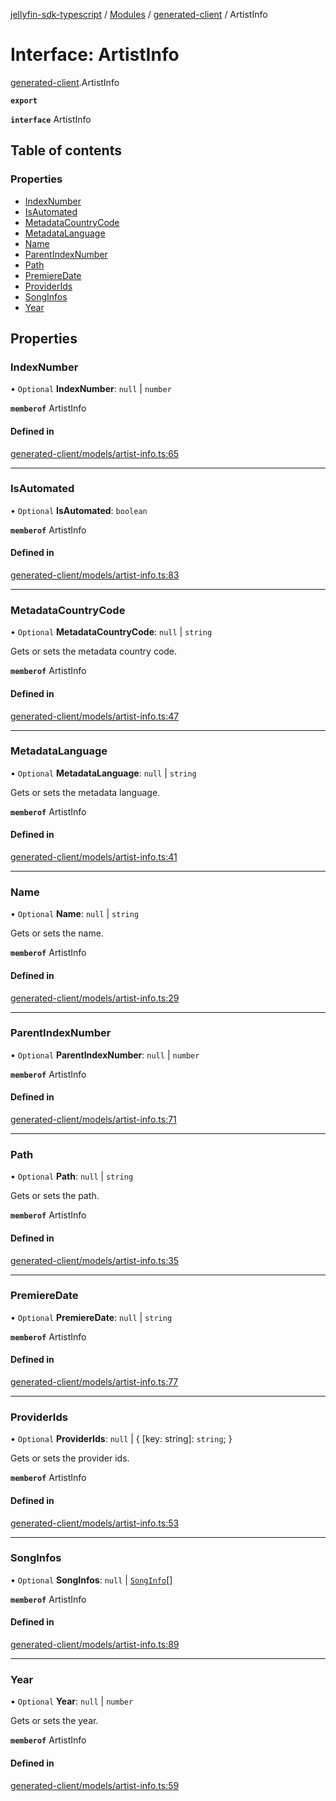 [jellyfin-sdk-typescript](../README.md) / [Modules](../modules.md) / [generated-client](../modules/generated_client.md) / ArtistInfo

# Interface: ArtistInfo

[generated-client](../modules/generated_client.md).ArtistInfo

**`export`**

**`interface`** ArtistInfo

## Table of contents

### Properties

- [IndexNumber](generated_client.ArtistInfo.md#indexnumber)
- [IsAutomated](generated_client.ArtistInfo.md#isautomated)
- [MetadataCountryCode](generated_client.ArtistInfo.md#metadatacountrycode)
- [MetadataLanguage](generated_client.ArtistInfo.md#metadatalanguage)
- [Name](generated_client.ArtistInfo.md#name)
- [ParentIndexNumber](generated_client.ArtistInfo.md#parentindexnumber)
- [Path](generated_client.ArtistInfo.md#path)
- [PremiereDate](generated_client.ArtistInfo.md#premieredate)
- [ProviderIds](generated_client.ArtistInfo.md#providerids)
- [SongInfos](generated_client.ArtistInfo.md#songinfos)
- [Year](generated_client.ArtistInfo.md#year)

## Properties

### IndexNumber

• `Optional` **IndexNumber**: ``null`` \| `number`

**`memberof`** ArtistInfo

#### Defined in

[generated-client/models/artist-info.ts:65](https://github.com/thornbill/jellyfin-sdk-typescript/blob/e4df7f8/src/generated-client/models/artist-info.ts#L65)

___

### IsAutomated

• `Optional` **IsAutomated**: `boolean`

**`memberof`** ArtistInfo

#### Defined in

[generated-client/models/artist-info.ts:83](https://github.com/thornbill/jellyfin-sdk-typescript/blob/e4df7f8/src/generated-client/models/artist-info.ts#L83)

___

### MetadataCountryCode

• `Optional` **MetadataCountryCode**: ``null`` \| `string`

Gets or sets the metadata country code.

**`memberof`** ArtistInfo

#### Defined in

[generated-client/models/artist-info.ts:47](https://github.com/thornbill/jellyfin-sdk-typescript/blob/e4df7f8/src/generated-client/models/artist-info.ts#L47)

___

### MetadataLanguage

• `Optional` **MetadataLanguage**: ``null`` \| `string`

Gets or sets the metadata language.

**`memberof`** ArtistInfo

#### Defined in

[generated-client/models/artist-info.ts:41](https://github.com/thornbill/jellyfin-sdk-typescript/blob/e4df7f8/src/generated-client/models/artist-info.ts#L41)

___

### Name

• `Optional` **Name**: ``null`` \| `string`

Gets or sets the name.

**`memberof`** ArtistInfo

#### Defined in

[generated-client/models/artist-info.ts:29](https://github.com/thornbill/jellyfin-sdk-typescript/blob/e4df7f8/src/generated-client/models/artist-info.ts#L29)

___

### ParentIndexNumber

• `Optional` **ParentIndexNumber**: ``null`` \| `number`

**`memberof`** ArtistInfo

#### Defined in

[generated-client/models/artist-info.ts:71](https://github.com/thornbill/jellyfin-sdk-typescript/blob/e4df7f8/src/generated-client/models/artist-info.ts#L71)

___

### Path

• `Optional` **Path**: ``null`` \| `string`

Gets or sets the path.

**`memberof`** ArtistInfo

#### Defined in

[generated-client/models/artist-info.ts:35](https://github.com/thornbill/jellyfin-sdk-typescript/blob/e4df7f8/src/generated-client/models/artist-info.ts#L35)

___

### PremiereDate

• `Optional` **PremiereDate**: ``null`` \| `string`

**`memberof`** ArtistInfo

#### Defined in

[generated-client/models/artist-info.ts:77](https://github.com/thornbill/jellyfin-sdk-typescript/blob/e4df7f8/src/generated-client/models/artist-info.ts#L77)

___

### ProviderIds

• `Optional` **ProviderIds**: ``null`` \| { [key: string]: `string`;  }

Gets or sets the provider ids.

**`memberof`** ArtistInfo

#### Defined in

[generated-client/models/artist-info.ts:53](https://github.com/thornbill/jellyfin-sdk-typescript/blob/e4df7f8/src/generated-client/models/artist-info.ts#L53)

___

### SongInfos

• `Optional` **SongInfos**: ``null`` \| [`SongInfo`](generated_client.SongInfo.md)[]

**`memberof`** ArtistInfo

#### Defined in

[generated-client/models/artist-info.ts:89](https://github.com/thornbill/jellyfin-sdk-typescript/blob/e4df7f8/src/generated-client/models/artist-info.ts#L89)

___

### Year

• `Optional` **Year**: ``null`` \| `number`

Gets or sets the year.

**`memberof`** ArtistInfo

#### Defined in

[generated-client/models/artist-info.ts:59](https://github.com/thornbill/jellyfin-sdk-typescript/blob/e4df7f8/src/generated-client/models/artist-info.ts#L59)

